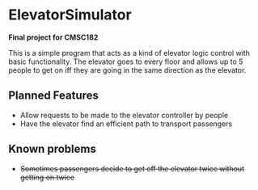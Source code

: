 # ElevatorSimulator
**Final project for CMSC182**

This is a simple program that acts as a kind of elevator logic
control with basic functionality. The elevator goes to every floor
and allows up to 5 people to get on iff they are going in the same
direction as the elevator.

## Planned Features
  * Allow requests to be made to the elevator controller by people
  * Have the elevator find an efficient path to transport passengers
  
## Known problems
  * ~~Sometimes passengers decide to get off the elevator twice without getting on twice~~
  
